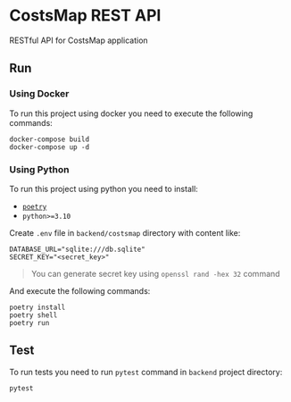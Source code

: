 # CostsMap REST API

RESTful API for CostsMap application

## Run

### Using Docker

To run this project using docker you need to execute the following commands:

```
docker-compose build
docker-compose up -d
```

### Using Python

To run this project using python you need to install:

- [`poetry`](https://python-poetry.org/docs/#installation)
- `python>=3.10`

Create `.env` file in `backend/costsmap` directory with content like:

```
DATABASE_URL="sqlite:///db.sqlite"
SECRET_KEY="<secret_key>"
```

> You can generate secret key using `openssl rand -hex 32` command

And execute the following commands:

```
poetry install
poetry shell
poetry run 
```

## Test

To run tests you need to run `pytest` command in `backend` project directory:

```
pytest
```
